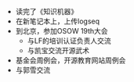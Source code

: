 - 读完了《知识机器》
- 在新笔记本上，上传logseq
- 到北京，参加OSOW 19th大会
	- 与LF的培训认证负责人交流
	- 与凯宝交流开源武术
- 基金会周例会，开源教育网站周例会
- 与郭雪交流